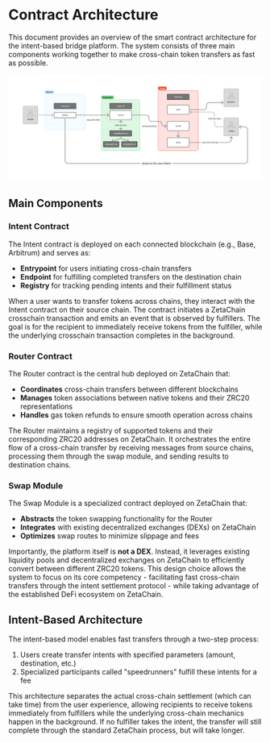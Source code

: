 # Contract Architecture

This document provides an overview of the smart contract architecture for the intent-based bridge platform. The system consists of three main components working together to make cross-chain token transfers as fast as possible.

<div align="center">
  <img src="architecture.png" alt="ZetaFast Architecture" width="600" />
</div>

## Main Components

### Intent Contract

The Intent contract is deployed on each connected blockchain (e.g., Base, Arbitrum) and serves as:
- **Entrypoint** for users initiating cross-chain transfers
- **Endpoint** for fulfilling completed transfers on the destination chain
- **Registry** for tracking pending intents and their fulfillment status

When a user wants to transfer tokens across chains, they interact with the Intent contract on their source chain. The contract initiates a ZetaChain crosschain transaction and emits an event that is observed by fulfillers. The goal is for the recipient to immediately receive tokens from the fulfiller, while the underlying crosschain transaction completes in the background.

### Router Contract

The Router contract is the central hub deployed on ZetaChain that:
- **Coordinates** cross-chain transfers between different blockchains
- **Manages** token associations between native tokens and their ZRC20 representations
- **Handles** gas token refunds to ensure smooth operation across chains

The Router maintains a registry of supported tokens and their corresponding ZRC20 addresses on ZetaChain. It orchestrates the entire flow of a cross-chain transfer by receiving messages from source chains, processing them through the swap module, and sending results to destination chains.

### Swap Module

The Swap Module is a specialized contract deployed on ZetaChain that:
- **Abstracts** the token swapping functionality for the Router
- **Integrates** with existing decentralized exchanges (DEXs) on ZetaChain
- **Optimizes** swap routes to minimize slippage and fees

Importantly, the platform itself is **not a DEX**. Instead, it leverages existing liquidity pools and decentralized exchanges on ZetaChain to efficiently convert between different ZRC20 tokens. This design choice allows the system to focus on its core competency - facilitating fast cross-chain transfers through the intent settlement protocol - while taking advantage of the established DeFi ecosystem on ZetaChain.

## Intent-Based Architecture

The intent-based model enables fast transfers through a two-step process:
1. Users create transfer intents with specified parameters (amount, destination, etc.)
2. Specialized participants called "speedrunners" fulfill these intents for a fee

This architecture separates the actual cross-chain settlement (which can take time) from the user experience, allowing recipients to receive tokens immediately from fulfillers while the underlying cross-chain mechanics happen in the background. If no fulfiller takes the intent, the transfer will still complete through the standard ZetaChain process, but will take longer.

